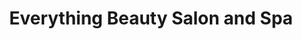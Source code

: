 ---
title: "Everything Beauty Salon and Spa"
url: /buffalo/everything-beauty-salon-and-spa/
shop: hairdresser
---
